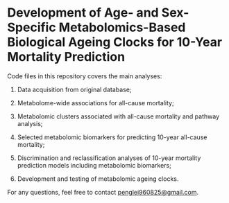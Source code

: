 # Development of Age- and Sex-Specific Metabolomics-Based Biological Ageing Clocks for 10-Year Mortality Prediction

Code files in this repository covers the main analyses:

1. Data acquisition from original database;

2. Metabolome-wide associations for all-cause mortality;

3. Metabolomic clusters associated with all-cause mortality and pathway analysis;

4. Selected metabolomic biomarkers for predicting 10-year all-cause mortality;

5. Discrimination and reclassification analyses of 10-year mortality prediction models including metabolomic biomarkers;

6. Development and testing of metabolomic ageing clocks.

For any questions, feel free to contact penglei960825@gmail.com.
